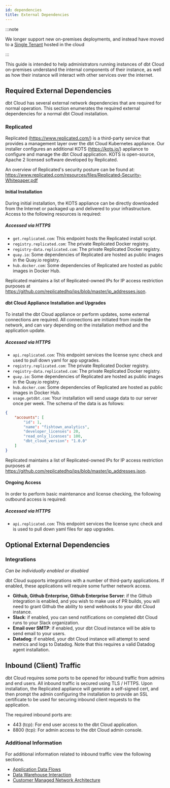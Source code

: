 ```yaml
---
id: dependencies
title: External Dependencies
---
```


:::note

We longer support new on-premises deployments, and instead have moved to a [Single Tenant](single-tenant) <Term id="model" /> hosted in the cloud

:::

This guide is intended to help administrators running instances of dbt Cloud on-premises understand the internal components of their instance, as well as how their instance will interact with other services over the internet.

## Required External Dependencies

dbt Cloud has several external network dependencies that are required for normal operation. This section enumerates the required external dependencies for a normal dbt Cloud installation.

### Replicated

Replicated (https://www.replicated.com/) is a third-party service that provides a management layer over the dbt Cloud Kubernetes appliance. Our installer configures an additional KOTS (https://kots.io/) appliance to configure and manage the dbt Cloud application. KOTS is open-source, Apache 2 licensed software developed by Replicated.

An overview of Replicated's security posture can be found at: https://www.replicated.com/resources/files/Replicated-Security-Whitepaper.pdf

#### Initial Installation

During initial installation, the KOTS appliance can be directly downloaded from the Internet or packaged up and delivered to your infrastructure. Access to the following resources is required:

##### Accessed via HTTPS

- `get.replicated.com`: This endpoint hosts the Replicated install script.
- `registry.replicated.com`: The private Replicated Docker registry.
- `registry-data.replicated.com`: The private Replicated Docker registry.
- `quay.io`: Some dependencies of Replicated are hosted as public images in the Quay.io registry.
- `hub.docker.com`: Some dependencies of Replicated are hosted as public images in Docker Hub.

Replicated maintains a list of Replicated-owned IPs for IP access restriction purposes at https://github.com/replicatedhq/ips/blob/master/ip_addresses.json.

#### dbt Cloud Appliance Installation and Upgrades

To install the dbt Cloud appliance or perform updates, some external connections are required. All connections are initiated from inside the network, and can vary depending on the installation method and the application update.

##### Accessed via HTTPS

- `api.replicated.com`: This endpoint services the license sync check and used to pull down yaml for app upgrades.
- `registry.replicated.com`: The private Replicated Docker registry.
- `registry-data.replicated.com`: The private Replicated Docker registry.
- `quay.io`: Some dependencies of Replicated are hosted as public images in the Quay.io registry.
- `hub.docker.com`: Some dependencies of Replicated are hosted as public images in Docker Hub.
- `usage.getdbt.com`: Your installation will send usage data to our server once per week. The schema of the data is as follows:

```json
{
    "accounts": [
        "id": 1,
        "name": "fishtown_analytics",
        "developer_licenses": 20,
        "read_only_licenses": 100,
        "dbt_cloud_version": "1.0.0"
    ]
}

```

Replicated maintains a list of Replicated-owned IPs for IP access restriction purposes at https://github.com/replicatedhq/ips/blob/master/ip_addresses.json.

#### Ongoing Access

In order to perform basic maintenance and license checking, the following outbound access is required:

##### Accessed via HTTPS

- `api.replicated.com`: This endpoint services the license sync check and is used to pull down yaml files for app upgrades.

## Optional External Dependencies

### Integrations

_Can be individually enabled or disabled_

dbt Cloud supports integrations with a number of third-party applications. If enabled, these applications will require some further network access.

- **Github, Github Enterprise, Github Enterprise Server**: if the Github integration is enabled, and you wish to make use of PR builds, you will need to grant Github the ability to send webhooks to your dbt Cloud instance.
- **Slack**: if enabled, you can send notifications on completed dbt Cloud runs to your Slack organization.
- **Email over SMTP**: if enabled, your dbt Cloud instance will be able to send email to your users.
- **Datadog**: if enabled, your dbt Cloud instance will attempt to send metrics and logs to Datadog. Note that this requires a valid Datadog agent installation.


## Inbound (Client) Traffic

dbt Cloud requires some ports to be opened for inbound traffic from admins and end users. All inbound traffic is secured using TLS / HTTPS. Upon installation, the Replicated appliance will generate a self-signed cert, and then prompt the admin configuring the installation to provide an SSL certificate to be used for securing inbound client requests to the application.

The required inbound ports are:

- 443 (tcp): For end user access to the dbt Cloud application.
- 8800 (tcp): For admin access to the dbt Cloud admin console.

### Additional Information

For additional information related to inbound traffic view the following sections.

- [Application Data Flows](/docs/dbt-cloud/deployments/deployment-architecture#application-data-flows)
- [Data Warehouse Interaction](/docs/dbt-cloud/deployments/deployment-architecture#data-warehouse-interaction)
- [Customer Managed Network Architecture](/docs/dbt-cloud/deployments/deployment-architecture#customer-managed-general-network-architecture)
